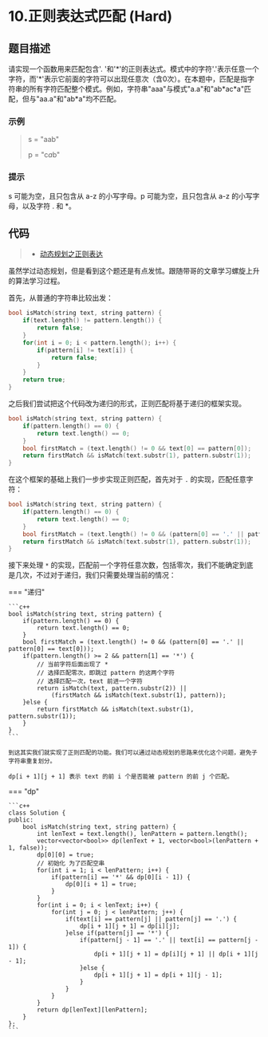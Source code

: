 # 10.正则表达式匹配 (Hard)

## 题目描述

请实现一个函数用来匹配包含'. '和'\*'的正则表达式。模式中的字符'.'表示任意一个字符，而'\*'表示它前面的字符可以出现任意次（含0次）。在本题中，匹配是指字符串的所有字符匹配整个模式。例如，字符串"aaa"与模式"a.a"和"ab\*ac\*a"匹配，但与"aa.a"和"ab\*a"均不匹配。

### 示例

> s = "aab"
> 
> p = "c*a*b"

### 提示

s 可能为空，且只包含从 a-z 的小写字母。p 可能为空，且只包含从 a-z 的小写字母，以及字符 . 和 *。

## 代码 

> - [动态规划之正则表达](https://labuladong.gitbook.io/algo/dong-tai-gui-hua-xi-lie/dong-tai-gui-hua-zhi-zheng-ze-biao-da)

虽然学过动态规划，但是看到这个题还是有点发怵。跟随带哥的文章学习螺旋上升的算法学习过程。

首先，从普通的字符串比较出发：

```c++
bool isMatch(string text, string pattern) {
    if(text.length() != pattern.length()) {
        return false;
    }
    for(int i = 0; i < pattern.length(); i++) {
        if(pattern[i] != text[i]) {
            return false;
        }
    }
    return true;
}
```

之后我们尝试把这个代码改为递归的形式，正则匹配将基于递归的框架实现。

```c++
bool isMatch(string text, string pattern) {
    if(pattern.length() == 0) {
        return text.length() == 0;
    }
    bool firstMatch = (text.length() != 0 && text[0] == pattern[0]);
    return firstMatch && isMatch(text.substr(1), pattern.substr(1));
}
```

在这个框架的基础上我们一步步实现正则匹配，首先对于 `.` 的实现，匹配任意字符：

```c++
bool isMatch(string text, string pattern) {
    if(pattern.length() == 0) {
        return text.length() == 0;
    }
    bool firstMatch = (text.length() != 0 && (pattern[0] == '.' || pattern[0] == text[0]));
    return firstMatch && isMatch(text.substr(1), pattern.substr(1));
}
```

接下来处理 `*` 的实现，匹配前一个字符任意次数，包括零次，我们不能确定到底是几次，不过对于递归，我们只需要处理当前的情况：

=== "递归"

    ```c++
    bool isMatch(string text, string pattern) {
        if(pattern.length() == 0) {
            return text.length() == 0;
        }
        bool firstMatch = (text.length() != 0 && (pattern[0] == '.' || pattern[0] == text[0]));
        if(pattern.length() >= 2 && pattern[1] == '*') {
            // 当前字符后面出现了 *
            // 选择匹配零次，即跳过 pattern 的这两个字符
            // 选择匹配一次，text 前进一个字符
            return isMatch(text, pattern.substr(2)) || 
                (firstMatch && isMatch(text.substr(1), pattern));
        }else {
            return firstMatch && isMatch(text.substr(1), pattern.substr(1));
        }
    }
    ```
    
    到这其实我们就实现了正则匹配的功能。我们可以通过动态规划的思路来优化这个问题，避免子字符串重复划分。
    
    dp[i + 1][j + 1] 表示 text 的前 i 个是否能被 pattern 的前 j 个匹配。
    
=== "dp"

    ```c++
    class Solution {
    public:
        bool isMatch(string text, string pattern) {
            int lenText = text.length(), lenPattern = pattern.length();
            vector<vector<bool>> dp(lenText + 1, vector<bool>(lenPattern + 1, false));
            dp[0][0] = true;
            // 初始化 为了匹配空串
            for(int i = 1; i < lenPattern; i++) {
                if(pattern[i] == '*' && dp[0][i - 1]) {
                    dp[0][i + 1] = true;
                }
            }
            for(int i = 0; i < lenText; i++) {
                for(int j = 0; j < lenPattern; j++) {
                    if(text[i] == pattern[j] || pattern[j] == '.') {
                        dp[i + 1][j + 1] = dp[i][j];
                    }else if(pattern[j] == '*') {
                        if(pattern[j - 1] == '.' || text[i] == pattern[j - 1]) {
                            dp[i + 1][j + 1] = dp[i][j + 1] || dp[i + 1][j - 1];
                        }else {
                            dp[i + 1][j + 1] = dp[i + 1][j - 1];
                        }
                    }
                }
            }
            return dp[lenText][lenPattern];
        }
    };
    ```